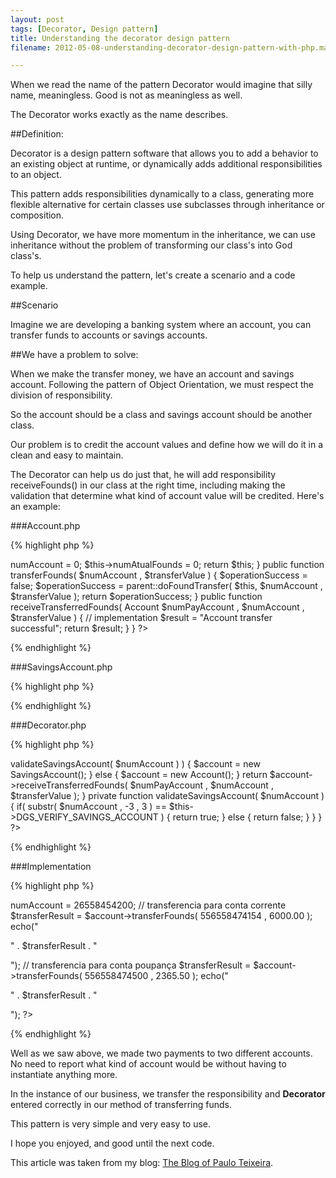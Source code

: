 ```yaml
---
layout: post
tags: [Decorator, Design pattern]
title: Understanding the decorator design pattern
filename: 2012-05-08-understanding-decorator-design-pattern-with-php.markdown

---
```

When we read the name of the pattern Decorator would imagine that silly name, meaningless. Good is not as meaningless as well.

The Decorator works exactly as the name describes.

##Definition:


Decorator is a design pattern software that allows you to add a behavior to an existing object at runtime, or dynamically adds additional responsibilities to an object.

This pattern adds responsibilities dynamically to a class, generating more flexible alternative for certain classes use subclasses through inheritance or composition.

Using Decorator, we have more momentum in the inheritance, we can use inheritance without the problem of transforming our class's into God class's.

To help us understand the pattern, let's create a scenario and a code example.

##Scenario


Imagine we are developing a banking system where an account, you can transfer funds to accounts or savings accounts.

##We have a problem to solve:


When we make the transfer money, we have an account and savings account. Following the pattern of Object Orientation, we must respect the division of responsibility.

So the account should be a class and savings account should be another class.

Our problem is to credit the account values ​​and define how we will do it in a clean and easy to maintain.

The Decorator can help us do just that, he will add responsibility receiveFounds() in our class at the right time, including making the validation that determine what kind of account value will be credited. Here's an example:

###Account.php

{% highlight php %}
<?php
	class Account extends Decorator{

		public $numAccount;
		public $numAtualFounds;

		public function __construct() {
			$this->numAccount 	= 0;
			$this->numAtualFounds	= 0;

			return $this;
		}

		public function transferFounds( $numAccount , $transferValue ) {
			$operationSuccess = false;

			$operationSuccess = parent::doFoundTransfer( $this, $numAccount , $transferValue );

			return $operationSuccess;
		}

		public function receiveTransferredFounds( Account $numPayAccount , $numAccount , $transferValue ) {
			// implementation

			$result = "Account transfer successful";

			return $result;
		}
	}
?>
{% endhighlight %}

###SavingsAccount.php

{% highlight php %}
<?php
	class SavingsAccount extends Decorator{

		public function receiveTransferredFounds( Acount $numPayAccount , $numAcount , $transferValue ) {
			// implementation

			$result = "Savings Acount transfer successful";

			return $result;
		}
	}
?>
{% endhighlight %}

###Decorator.php

{% highlight php %}
<?php
	class Decorator{
		private $DGS_VERIFY_SAVINGS_ACCOUNT = 500;

		protected function doFoundTransfer( Account $numPayAccount , $numAccount  , $transferValue ) {
			$account = "";

			if( $this->validateSavingsAccount( $numAccount ) ) {
				$account = new SavingsAccount();
			}
			else {
				$account = new Account();
			}

			return $account->receiveTransferredFounds( $numPayAccount , $numAccount , $transferValue );
		}

		private function validateSavingsAccount( $numAccount ) {
			if( substr( $numAccount , -3 , 3 )  == $this->DGS_VERIFY_SAVINGS_ACCOUNT ) {
				return true;
			}
			else {
				return false;
			}
		}
	}
?>
{% endhighlight %}

###Implementation

{% highlight php %}
<?php
	require_once("Decorator.php");
	require_once("Account.php");
	require_once("SavingsAccount.php");	

	$account = new Account();
	$account->numAccount = 26558454200;

	// transferencia para conta corrente
	$transferResult = $account->transferFounds( 556558474154 , 6000.00 );

	echo("<p>" . $transferResult . "</p>");

	// transferencia para conta poupança
	$transferResult = $account->transferFounds( 556558474500 , 2365.50 );

	echo("<p>" . $transferResult . "</p>");
?>
{% endhighlight %}

Well as we saw above, we made two payments to two different accounts. No need to report what kind of account would be without having to instantiate anything more.

In the instance of our business, we transfer the responsibility and <strong>Decorator</strong> entered correctly in our method of transferring funds.

This pattern is very simple and very easy to use.

I hope you enjoyed, and good until the next code.

This article was taken from my blog: [The Blog of Paulo Teixeira](http://www.pauloteixeira.blog.br/site/en/content/2012/05/understanding-decorator-design-pattern-with-php/).